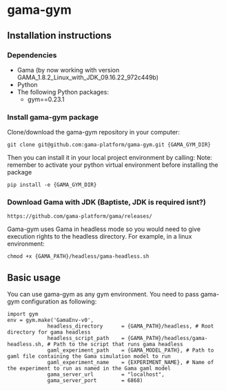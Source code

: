 # gama-gym
## Installation instructions

### Dependencies

* Gama (by now working with version GAMA_1.8.2_Linux_with_JDK_09.16.22_972c449b)
* Python
* The following Python packages:
  * gym==0.23.1

### Install gama-gym package


Clone/download the gama-gym repository in your computer:

```
git clone git@github.com:gama-platform/gama-gym.git {GAMA_GYM_DIR}
```


Then you can install it in your local project environment by calling:
Note: remember to activate your python virtual environment before installing the package

```
pip install -e {GAMA_GYM_DIR}
```

### Download Gama with JDK (Baptiste, JDK is required isnt?)
```
https://github.com/gama-platform/gama/releases/
```

Gama-gym uses Gama in headless mode so you would need to give execution rights to the headless directory. 
For example, in a linux environment:
```
chmod +x {GAMA_PATH}/headless/gama-headless.sh
```
## Basic usage
You can use gama-gym as any gym environment. You need to pass gama-gym configuration as following:
```
import gym
env = gym.make('GamaEnv-v0',
             headless_directory      = {GAMA_PATH}/headless, # Root directory for gama headless
             headless_script_path    = {GAMA_PATH}/headless/gama-headless.sh, # Path to the script that runs gama headless
             gaml_experiment_path    = {GAMA_MODEL_PATH}, # Path to gaml file containing the Gama simulation model to run
             gaml_experiment_name    = {EXPERIMENT_NAME}, # Name of the experiment to run as named in the Gama gaml model
             gama_server_url         = "localhost",
             gama_server_port        = 6868)

```
